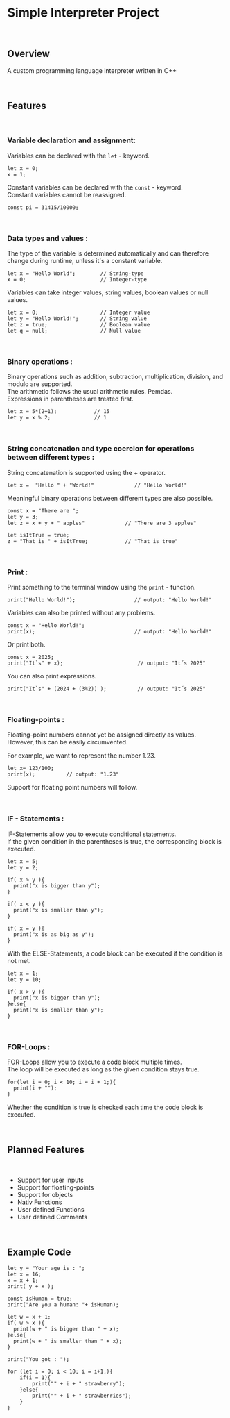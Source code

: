 # Simple Interpreter Project

<br>

## Overview
A custom programming language interpreter written in C++

<br>


## Features
<br>


### **Variable declaration and assignment:**

Variables can be declared with the `let` - keyword.

```
let x = 0;
x = 1;
```

Constant variables can be declared with the `const` - keyword.<br>
Constant variables cannot be reassigned.


```
const pi = 31415/10000;
```

<br>


### **Data types and values :**

The type of the variable is determined automatically and can therefore change during runtime, unless it`s a constant variable.

```
let x = "Hello World";        // String-type
x = 0;                        // Integer-type
```

Variables can take integer values, string values, boolean values ​​or null values.

```
let x = 0;                    // Integer value
let y = "Hello World!";       // String value
let z = true;                 // Boolean value
let q = null;                 // Null value
```

<br>


### **Binary operations :**

Binary operations such as addition, subtraction, multiplication, division, and modulo are supported.<br>
The arithmetic follows the usual arithmetic rules. Pemdas. <br>
Expressions in parentheses are treated first.

```
let x = 5*(2+1);            // 15
let y = x % 2;              // 1
```

<br>




### **String concatenation and type coercion for operations between different types :**
String concatenation is supported using the + operator.

```
let x =  "Hello " + "World!"             // "Hello World!"
```
Meaningful binary operations between different types are also possible.
```
const x = "There are ";
let y = 3;
let z = x + y + " apples"             // "There are 3 apples"

let isItTrue = true;
z = "That is " + isItTrue;            // "That is true"
```
<br>


### **Print :**
Print something to the terminal window using the `print` - function.

```
print("Hello World!");                   // output: "Hello World!"
```

Variables can also be printed without any problems.

```
const x = "Hello World!";
print(x);                                // output: "Hello World!"
```
Or print both.
```
const x = 2025;
print("It`s" + x);                        // output: "It´s 2025"
```
You can also print expressions.
```
print("It`s" + (2024 + (3%2)) );          // output: "It´s 2025"
```


<br>


### **Floating-points :**

Floating-point numbers cannot yet be assigned directly as values.<br>
However, this can be easily circumvented.
<br>


For example, we want to represent the number 1.23.
```
let x= 123/100;
print(x);          // output: "1.23"
```
Support for floating point numbers will follow.


<br>


### **IF - Statements :**

IF-Statements allow you to execute conditional statements. <br>
If the given condition in the parentheses is true, the corresponding block is executed.
```
let x = 5;
let y = 2;

if( x > y ){
  print("x is bigger than y");
}

if( x < y ){
  print("x is smaller than y");
}

if( x = y ){
  print("x is as big as y");
}
```

With the ELSE-Statements, a code block can be executed if the condition is not met.

```
let x = 1;
let y = 10;

if( x > y ){
  print("x is bigger than y");
}else{
  print("x is smaller than y");
}
```

<br>


### **FOR-Loops :**
FOR-Loops allow you to execute a code block multiple times.<br>
The loop will be executed as long as the given condition stays true.

```
for(let i = 0; i < 10; i = i + 1;){
  print(i + "");
}
```
Whether the condition is true is checked each time the code block is executed.


<br>




## Planned Features
<br>

- Support for user inputs
- Support for floating-points
- Support for objects
- Nativ Functions
- User defined Functions
- User defined Comments

<br>

## Example Code

```
let y = "Your age is : ";
let x = 16;
x = x + 1;
print( y + x );

const isHuman = true;
print("Are you a human: "+ isHuman);

let w = x + 1;
if( w > x ){
  print(w + " is bigger than " + x);
}else{
  print(w + " is smaller than " + x);
}

print("You got : ");

for (let i = 0; i < 10; i = i+1;){
    if(i = 1){
        print("" + i + " strawberry");
    }else{
        print("" + i + " strawberries");
    }
}
```
